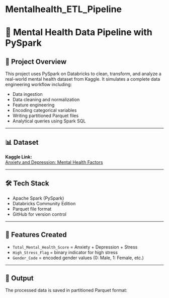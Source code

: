 # Mentalhealth_ETL_Pipeline
# 🧠 Mental Health Data Pipeline with PySpark

## 🚀 Project Overview
This project uses PySpark on Databricks to clean, transform, and analyze a real-world mental health dataset from Kaggle. It simulates a complete data engineering workflow including:

- Data ingestion
- Data cleaning and normalization
- Feature engineering
- Encoding categorical variables
- Writing partitioned Parquet files
- Analytical queries using Spark SQL

---

## 📊 Dataset

**Kaggle Link:**  
[Anxiety and Depression: Mental Health Factors](https://www.kaggle.com/datasets/ak0212/anxiety-and-depression-mental-health-factors)

---

## 🛠️ Tech Stack
- Apache Spark (PySpark)
- Databricks Community Edition
- Parquet file format
- GitHub for version control

---

## 🧪 Features Created
- `Total_Mental_Health_Score` = Anxiety + Depression + Stress
- `High_Stress_Flag` = binary indicator for high stress
- `Gender_Code` = encoded gender values (0: Male, 1: Female, etc.)

---

## 💾 Output
The processed data is saved in partitioned Parquet format:
